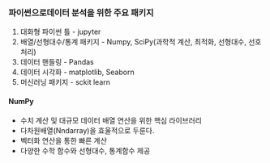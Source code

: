 ### 파이썬으로데이터 분석을 위한 주요 패키지
1. 대화형 파이썬 틀 - jupyter
2. 배열/선형대수/통계 패키지 - Numpy, SciPy(과학적 계산, 최적화, 선형대수, 선호처리)
3. 데이터 핸들링 - Pandas
4. 데이터 시각화 - matplotlib, Seaborn
5. 머신러닝 패키지 - sckit learn

#### NumPy
- 수치 계산 및 대규모 데이터 배열 연산을 위한 핵심 라이브러리
- 다차원배열(Nndarray)을 효울적으로 두룬다.
- 벡터화 연산을 통한 빠른 계산
- 다양한 수학 함수와 선형대수, 통계함수 제공